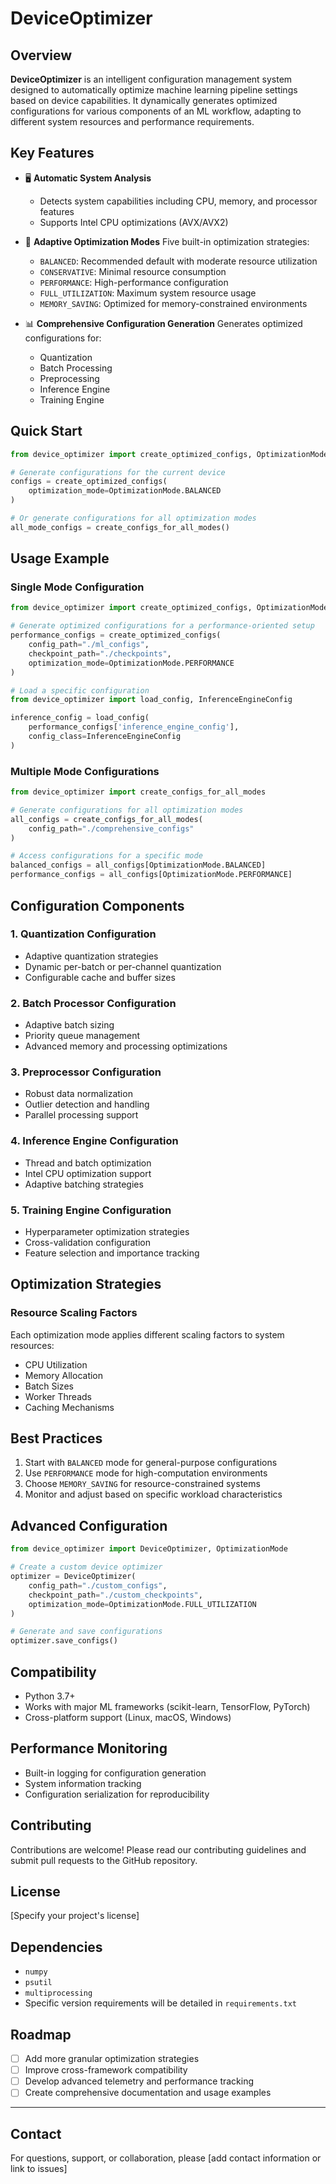 # DeviceOptimizer

## Overview

**DeviceOptimizer** is an intelligent configuration management system designed to automatically optimize machine learning pipeline settings based on device capabilities. It dynamically generates optimized configurations for various components of an ML workflow, adapting to different system resources and performance requirements.

## Key Features

- 🖥️ **Automatic System Analysis**
  - Detects system capabilities including CPU, memory, and processor features
  - Supports Intel CPU optimizations (AVX/AVX2)

- 🔧 **Adaptive Optimization Modes**
  Five built-in optimization strategies:
  - `BALANCED`: Recommended default with moderate resource utilization
  - `CONSERVATIVE`: Minimal resource consumption
  - `PERFORMANCE`: High-performance configuration
  - `FULL_UTILIZATION`: Maximum system resource usage
  - `MEMORY_SAVING`: Optimized for memory-constrained environments

- 📊 **Comprehensive Configuration Generation**
  Generates optimized configurations for:
  - Quantization
  - Batch Processing
  - Preprocessing
  - Inference Engine
  - Training Engine

## Quick Start

```python
from device_optimizer import create_optimized_configs, OptimizationMode

# Generate configurations for the current device
configs = create_optimized_configs(
    optimization_mode=OptimizationMode.BALANCED
)

# Or generate configurations for all optimization modes
all_mode_configs = create_configs_for_all_modes()
```

## Usage Example

### Single Mode Configuration

```python
from device_optimizer import create_optimized_configs, OptimizationMode

# Generate optimized configurations for a performance-oriented setup
performance_configs = create_optimized_configs(
    config_path="./ml_configs",
    checkpoint_path="./checkpoints",
    optimization_mode=OptimizationMode.PERFORMANCE
)

# Load a specific configuration
from device_optimizer import load_config, InferenceEngineConfig

inference_config = load_config(
    performance_configs['inference_engine_config'], 
    config_class=InferenceEngineConfig
)
```

### Multiple Mode Configurations

```python
from device_optimizer import create_configs_for_all_modes

# Generate configurations for all optimization modes
all_configs = create_configs_for_all_modes(
    config_path="./comprehensive_configs"
)

# Access configurations for a specific mode
balanced_configs = all_configs[OptimizationMode.BALANCED]
performance_configs = all_configs[OptimizationMode.PERFORMANCE]
```

## Configuration Components

### 1. Quantization Configuration
- Adaptive quantization strategies
- Dynamic per-batch or per-channel quantization
- Configurable cache and buffer sizes

### 2. Batch Processor Configuration
- Adaptive batch sizing
- Priority queue management
- Advanced memory and processing optimizations

### 3. Preprocessor Configuration
- Robust data normalization
- Outlier detection and handling
- Parallel processing support

### 4. Inference Engine Configuration
- Thread and batch optimization
- Intel CPU optimization support
- Adaptive batching strategies

### 5. Training Engine Configuration
- Hyperparameter optimization strategies
- Cross-validation configuration
- Feature selection and importance tracking

## Optimization Strategies

### Resource Scaling Factors
Each optimization mode applies different scaling factors to system resources:
- CPU Utilization
- Memory Allocation
- Batch Sizes
- Worker Threads
- Caching Mechanisms

## Best Practices

1. Start with `BALANCED` mode for general-purpose configurations
2. Use `PERFORMANCE` mode for high-computation environments
3. Choose `MEMORY_SAVING` for resource-constrained systems
4. Monitor and adjust based on specific workload characteristics

## Advanced Configuration

```python
from device_optimizer import DeviceOptimizer, OptimizationMode

# Create a custom device optimizer
optimizer = DeviceOptimizer(
    config_path="./custom_configs",
    checkpoint_path="./custom_checkpoints",
    optimization_mode=OptimizationMode.FULL_UTILIZATION
)

# Generate and save configurations
optimizer.save_configs()
```

## Compatibility

- Python 3.7+
- Works with major ML frameworks (scikit-learn, TensorFlow, PyTorch)
- Cross-platform support (Linux, macOS, Windows)

## Performance Monitoring

- Built-in logging for configuration generation
- System information tracking
- Configuration serialization for reproducibility

## Contributing

Contributions are welcome! Please read our contributing guidelines and submit pull requests to the GitHub repository.

## License

[Specify your project's license]

## Dependencies

- `numpy`
- `psutil`
- `multiprocessing`
- Specific version requirements will be detailed in `requirements.txt`

## Roadmap

- [ ] Add more granular optimization strategies
- [ ] Improve cross-framework compatibility
- [ ] Develop advanced telemetry and performance tracking
- [ ] Create comprehensive documentation and usage examples

---

## Contact

For questions, support, or collaboration, please [add contact information or link to issues]